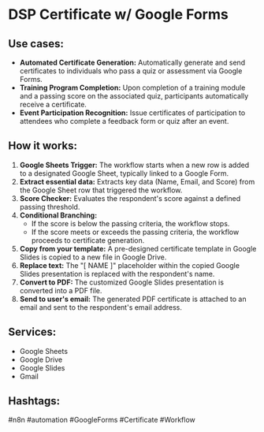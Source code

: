 # DSP Certificate w/ Google Forms

## Use cases:

- **Automated Certificate Generation:** Automatically generate and send certificates to individuals who pass a quiz or assessment via Google Forms.
- **Training Program Completion:** Upon completion of a training module and a passing score on the associated quiz, participants automatically receive a certificate.
- **Event Participation Recognition:** Issue certificates of participation to attendees who complete a feedback form or quiz after an event.

## How it works:

1.  **Google Sheets Trigger:** The workflow starts when a new row is added to a designated Google Sheet, typically linked to a Google Form.
2.  **Extract essential data:** Extracts key data (Name, Email, and Score) from the Google Sheet row that triggered the workflow.
3.  **Score Checker:** Evaluates the respondent's score against a defined passing threshold.
4.  **Conditional Branching:**
    *   If the score is below the passing criteria, the workflow stops.
    *   If the score meets or exceeds the passing criteria, the workflow proceeds to certificate generation.
5.  **Copy from your template:** A pre-designed certificate template in Google Slides is copied to a new file in Google Drive.
6.  **Replace text:**  The "[ NAME ]" placeholder within the copied Google Slides presentation is replaced with the respondent's name.
7.  **Convert to PDF:** The customized Google Slides presentation is converted into a PDF file.
8.  **Send to user's email:** The generated PDF certificate is attached to an email and sent to the respondent's email address.

## Services:

*   Google Sheets
*   Google Drive
*   Google Slides
*   Gmail

## Hashtags:

#n8n #automation #GoogleForms #Certificate #Workflow
